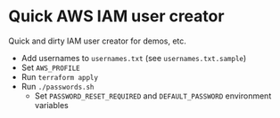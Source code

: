 # Quick AWS IAM user creator

Quick and dirty IAM user creator for demos, etc.

- Add usernames to `usernames.txt` (see `usernames.txt.sample`)
- Set `AWS_PROFILE`
- Run `terraform apply`
- Run `./passwords.sh`
    - Set `PASSWORD_RESET_REQUIRED` and `DEFAULT_PASSWORD` environment variables